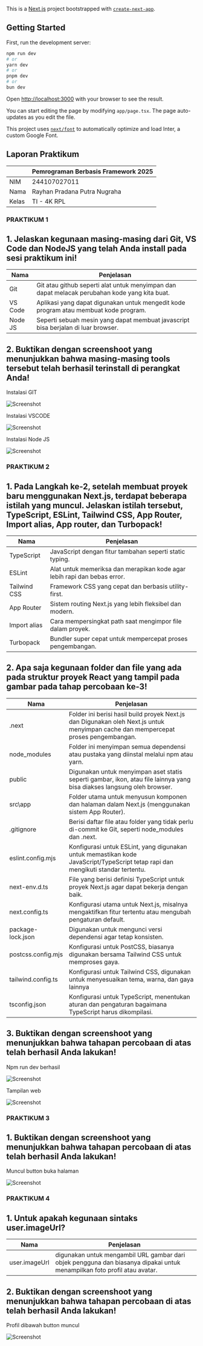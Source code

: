 This is a [Next.js](https://nextjs.org/) project bootstrapped with [`create-next-app`](https://github.com/vercel/next.js/tree/canary/packages/create-next-app).

## Getting Started

First, run the development server:

```bash
npm run dev
# or
yarn dev
# or
pnpm dev
# or
bun dev
```

Open [http://localhost:3000](http://localhost:3000) with your browser to see the result.

You can start editing the page by modifying `app/page.tsx`. The page auto-updates as you edit the file.

This project uses [`next/font`](https://nextjs.org/docs/basic-features/font-optimization) to automatically optimize and load Inter, a custom Google Font.

## Laporan Praktikum

|  | Pemrograman Berbasis Framework 2025 |
|--|--|
| NIM |  244107027011|
| Nama |  Rayhan Pradana Putra Nugraha |
| Kelas | TI - 4K RPL |


### PRAKTIKUM 1

## 1.	Jelaskan kegunaan masing-masing dari Git, VS Code dan NodeJS yang telah Anda install pada sesi praktikum ini! 
| Nama | Penjelasan |
|--|--|
| Git | Git atau github seperti alat untuk menyimpan dan dapat melacak perubahan kode yang kita buat.|
|VS Code | Aplikasi yang dapat digunakan untuk mengedit kode program atau membuat kode program.|
|	Node JS | Seperti sebuah mesin yang dapat membuat javascript bisa berjalan di luar browser.|

## 2.	Buktikan dengan screenshoot yang menunjukkan bahwa masing-masing tools tersebut telah berhasil terinstall di perangkat Anda!
Instalasi GIT

 ![Screenshot](img/01.png)

Instalasi VSCODE

 ![Screenshot](img/02.png)

Instalasi Node JS

 ![Screenshot](img/03.png)

 
### PRAKTIKUM 2

## 1.	Pada Langkah ke-2, setelah membuat proyek baru menggunakan Next.js, terdapat beberapa istilah yang muncul. Jelaskan istilah tersebut, TypeScript, ESLint, Tailwind CSS, App Router, Import alias, App router, dan Turbopack! 
| Nama | Penjelasan |
|--|--|
|TypeScript | JavaScript dengan fitur tambahan seperti static typing.|
|ESLint  | Alat untuk memeriksa dan merapikan kode agar lebih rapi dan bebas error.|
|Tailwind CSS | Framework CSS yang cepat dan berbasis utility-first.|
|App Router | Sistem routing Next.js yang lebih fleksibel dan modern.|
|Import alias | Cara mempersingkat path saat mengimpor file dalam proyek.|
|Turbopack | Bundler super cepat untuk mempercepat proses pengembangan.|

## 2.	Apa saja kegunaan folder dan file yang ada pada struktur proyek React yang tampil pada gambar pada tahap percobaan ke-3! 
| Nama | Penjelasan |
|--|--|
|.next | Folder ini berisi hasil build proyek Next.js dan Digunakan oleh Next.js untuk menyimpan cache dan mempercepat proses pengembangan. |
| node_modules | Folder ini menyimpan semua dependensi atau pustaka yang diinstal melalui npm atau yarn. |
| public | Digunakan untuk menyimpan aset statis seperti gambar, ikon, atau file lainnya yang bisa diakses langsung oleh browser. |
| src\app |Folder utama untuk menyusun komponen dan halaman dalam Next.js (menggunakan sistem App Router). |
| .gitignore | Berisi daftar file atau folder yang tidak perlu di-commit ke Git, seperti node_modules dan .next. |
| eslint.config.mjs | Konfigurasi untuk ESLint, yang digunakan untuk memastikan kode JavaScript/TypeScript tetap rapi dan mengikuti standar tertentu. |
| next-env.d.ts | File yang berisi definisi TypeScript untuk proyek Next.js agar dapat bekerja dengan baik. |
| next.config.ts |Konfigurasi utama untuk Next.js, misalnya mengaktifkan fitur tertentu atau mengubah pengaturan default. |
| package-lock.json | Digunakan untuk mengunci versi dependensi agar tetap konsisten. |
| postcss.config.mjs | Konfigurasi untuk PostCSS, biasanya digunakan bersama Tailwind CSS untuk memproses gaya. |
| tailwind.config.ts | Konfigurasi untuk Tailwind CSS, digunakan untuk menyesuaikan tema, warna, dan gaya lainnya |
| tsconfig.json | Konfigurasi untuk TypeScript, menentukan aturan dan pengaturan bagaimana TypeScript harus dikompilasi. |

## 3.	Buktikan dengan screenshoot yang menunjukkan bahwa tahapan percobaan di atas telah berhasil Anda lakukan!
Npm run dev berhasil

 ![Screenshot](img/05.png)

Tampilan web

 ![Screenshot](img/06.png)

 ### PRAKTIKUM 3

## 1.	Buktikan dengan screenshoot yang menunjukkan bahwa tahapan percobaan di atas telah berhasil Anda lakukan!
Muncul button buka halaman

 ![Screenshot](img/07.png)

 ### PRAKTIKUM 4 
 
## 1.	Untuk apakah kegunaan sintaks user.imageUrl? 
| Nama | Penjelasan |
|--|--|
| user.imageUrl | digunakan untuk mengambil URL gambar dari objek pengguna dan biasanya dipakai untuk menampilkan foto profil atau avatar. |

## 2.	Buktikan dengan screenshoot yang menunjukkan bahwa tahapan percobaan di atas telah berhasil Anda lakukan!
Profil dibawah button muncul

  ![Screenshot](img/08.png)

